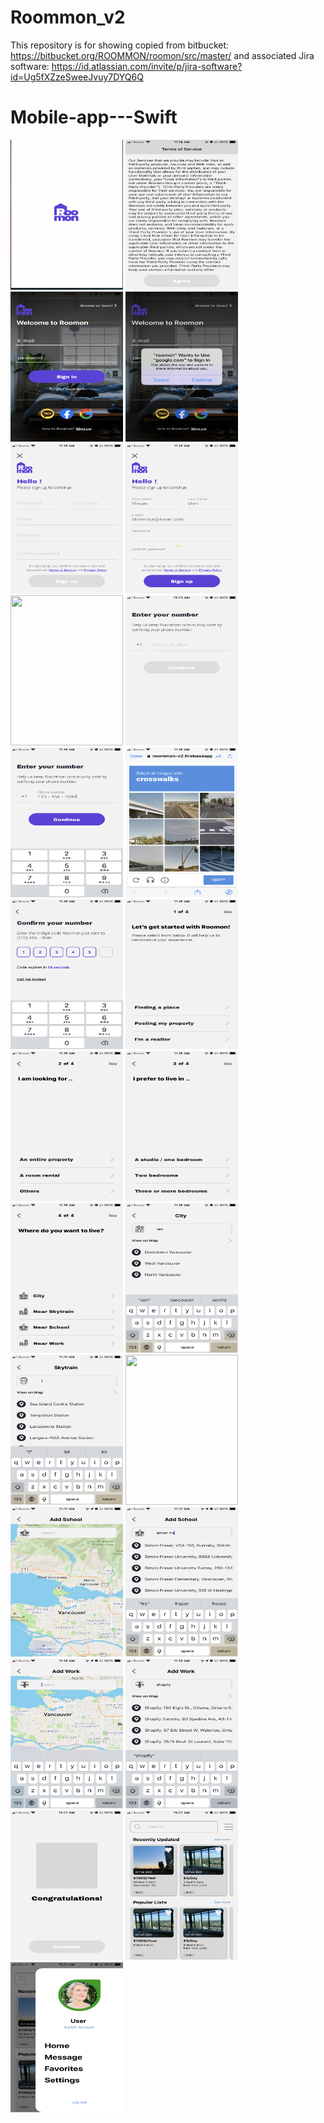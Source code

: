 # Roommon_v2

This repository is for showing copied from bitbucket: https://bitbucket.org/ROOMMON/roomon/src/master/
and associated Jira software: https://id.atlassian.com/invite/p/jira-software?id=Ug5fXZzeSweeJvuy7DYQ6Q

# Mobile-app---Swift

<div id="main">
  <img src="images/IMG_1359.jpg" width=180 height="240">
  <img src="images/IMG_1333.PNG" width=180 height="240">
  <img src="images/IMG_1334.PNG" width=180 height="240">
  <img src="images/IMG_1335.PNG" width=180 height="240">
  <img src="images/IMG_1336.PNG" width=180 height="240">
  <img src="images/IMG_1337.PNG" width=180 height="240">
  <img src="images/IMG_1338.PNG" width=180 height="240">
  <img src="images/IMG_1356.PNG" width=180 height="240">
  <img src="images/IMG_1339.PNG" width=180 height="240">
  <img src="images/IMG_1340.PNG" width=180 height="240">
  <img src="images/IMG_1341.PNG" width=180 height="240">
  <img src="images/IMG_1342.PNG" width=180 height="240">
  <img src="images/IMG_1343.PNG" width=180 height="240">
  <img src="images/IMG_1344.PNG" width=180 height="240">
  <img src="images/IMG_1345.PNG" width=180 height="240">
  <img src="images/IMG_1346.PNG" width=180 height="240">
  <img src="images/IMG_1347.PNG" width=180 height="240">
  <img src="images/IMG_1348.PNG" width=180 height="240">
  <img src="images/IMG_1349.PNG" width=180 height="240">
  <img src="images/IMG_1350.PNG" width=180 height="240">
  <img src="images/IMG_1351.PNG" width=180 height="240">
  <img src="images/IMG_1352.PNG" width=180 height="240">
  <img src="images/IMG_1353.PNG" width=180 height="240">
  <img src="images/IMG_1354.PNG" width=180 height="240">
  <img src="images/IMG_1355.PNG" width=180 height="240">
</div>
